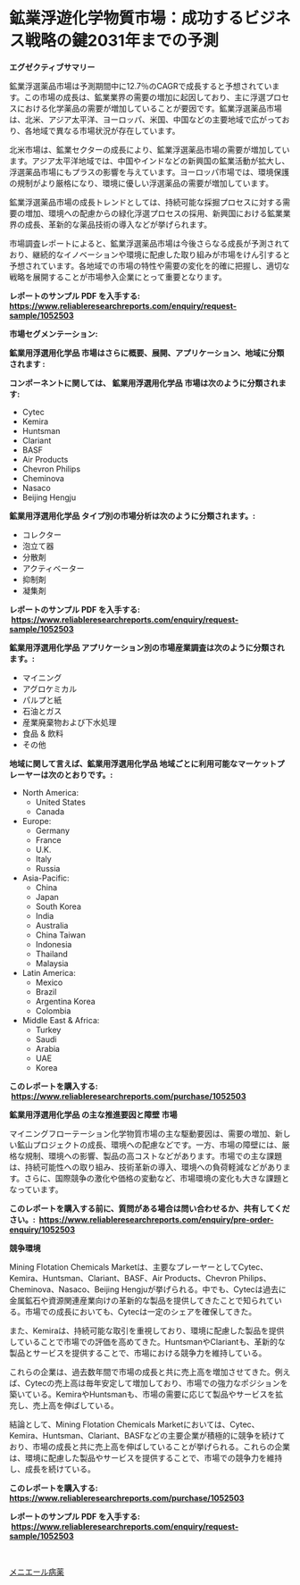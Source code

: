 <p><h1>鉱業浮遊化学物質市場：成功するビジネス戦略の鍵2031年までの予測</h1></p><p><strong>エグゼクティブサマリー</strong></p>
<p><p>鉱業浮選薬品市場は予測期間中に12.7％のCAGRで成長すると予想されています。この市場の成長は、鉱業業界の需要の増加に起因しており、主に浮選プロセスにおける化学薬品の需要が増加していることが要因です。鉱業浮選薬品市場は、北米、アジア太平洋、ヨーロッパ、米国、中国などの主要地域で広がっており、各地域で異なる市場状況が存在しています。</p><p>北米市場は、鉱業セクターの成長により、鉱業浮選薬品市場の需要が増加しています。アジア太平洋地域では、中国やインドなどの新興国の鉱業活動が拡大し、浮選薬品市場にもプラスの影響を与えています。ヨーロッパ市場では、環境保護の規制がより厳格になり、環境に優しい浮選薬品の需要が増加しています。</p><p>鉱業浮選薬品市場の成長トレンドとしては、持続可能な採掘プロセスに対する需要の増加、環境への配慮からの緑化浮選プロセスの採用、新興国における鉱業業界の成長、革新的な薬品技術の導入などが挙げられます。</p><p>市場調査レポートによると、鉱業浮選薬品市場は今後さらなる成長が予測されており、継続的なイノベーションや環境に配慮した取り組みが市場をけん引すると予想されています。各地域での市場の特性や需要の変化を的確に把握し、適切な戦略を展開することが市場参入企業にとって重要となります。</p></p>
<p><strong>レポートのサンプル PDF を入手する: <a href="https://www.reliableresearchreports.com/enquiry/request-sample/1052503">https://www.reliableresearchreports.com/enquiry/request-sample/1052503</a></strong></p>
<p><strong>市場セグメンテーション:</strong></p>
<p><strong> 鉱業用浮選用化学品 市場はさらに概要、展開、アプリケーション、地域に分類されます :</strong></p>
<p><strong>コンポーネントに関しては、 鉱業用浮選用化学品 市場は次のように分類されます: &nbsp;</strong></p>
<p><ul><li>Cytec</li><li>Kemira</li><li>Huntsman</li><li>Clariant</li><li>BASF</li><li>Air Products</li><li>Chevron Philips</li><li>Cheminova</li><li>Nasaco</li><li>Beijing Hengju</li></ul></p>
<p><strong> 鉱業用浮選用化学品 タイプ別の市場分析は次のように分類されます。:</strong></p>
<p><ul><li>コレクター</li><li>泡立て器</li><li>分散剤</li><li>アクティベーター</li><li>抑制剤</li><li>凝集剤</li></ul></p>
<p><strong>レポートのサンプル PDF を入手する: &nbsp;<a href="https://www.reliableresearchreports.com/enquiry/request-sample/1052503">https://www.reliableresearchreports.com/enquiry/request-sample/1052503</a></strong></p>
<p><strong> 鉱業用浮選用化学品 アプリケーション別の市場産業調査は次のように分類されます。:</strong></p>
<p><ul><li>マイニング</li><li>アグロケミカル</li><li>パルプと紙</li><li>石油とガス</li><li>産業廃棄物および下水処理</li><li>食品 & 飲料</li><li>その他</li></ul></p>
<p><strong>地域に関して言えば、鉱業用浮選用化学品 地域ごとに利用可能なマーケットプレーヤーは次のとおりです。:</strong></p>
<p><ul>
    <li>
        North America:
        <ul>
            <li>United States</li>
            <li>Canada</li>
        </ul>
    </li>
    <li>
        Europe:
        <ul>
            <li>Germany</li>
            <li>France</li>
            <li>U.K.</li>
            <li>Italy</li>
            <li>Russia</li>
        </ul>
    </li>
    <li>
        Asia-Pacific:
        <ul>
            <li>China</li>
            <li>Japan</li>
            <li>South Korea</li>
            <li>India</li>
            <li>Australia</li>
            <li>China Taiwan</li>
            <li>Indonesia</li>
            <li>Thailand</li>
            <li>Malaysia</li>
        </ul>
    </li>
    <li>
        Latin America:
        <ul>
            <li>Mexico</li>
            <li>Brazil</li>
            <li>Argentina Korea</li>
            <li>Colombia</li>
        </ul>
    </li>
    <li>
        Middle East & Africa:
        <ul>
            <li>Turkey</li>
            <li>Saudi</li>
            <li>Arabia</li>
            <li>UAE</li>
            <li>Korea</li>
        </ul>
    </li>
    </ul></p>
<p><strong>このレポートを購入する: &nbsp;<a href="https://www.reliableresearchreports.com/purchase/1052503">https://www.reliableresearchreports.com/purchase/1052503</a></strong></p>
<p><strong>鉱業用浮選用化学品 の主な推進要因と障壁 市場</strong></p>
<p><p>マイニングフローテーション化学物質市場の主な駆動要因は、需要の増加、新しい鉱山プロジェクトの成長、環境への配慮などです。一方、市場の障壁には、厳格な規制、環境への影響、製品の高コストなどがあります。市場での主な課題は、持続可能性への取り組み、技術革新の導入、環境への負荷軽減などがあります。さらに、国際競争の激化や価格の変動など、市場環境の変化も大きな課題となっています。</p></p>
<p><strong>このレポートを購入する前に、質問がある場合は問い合わせるか、共有してください。:&nbsp; <a href="https://www.reliableresearchreports.com/enquiry/pre-order-enquiry/1052503">https://www.reliableresearchreports.com/enquiry/pre-order-enquiry/1052503</a></strong></p>
<p><strong>競争環境</strong></p>
<p><p>Mining Flotation Chemicals Marketは、主要なプレーヤーとしてCytec、Kemira、Huntsman、Clariant、BASF、Air Products、Chevron Philips、Cheminova、Nasaco、Beijing Hengjuが挙げられる。中でも、Cytecは過去に金属鉱石や資源関連産業向けの革新的な製品を提供してきたことで知られている。市場での成長においても、Cytecは一定のシェアを確保してきた。</p><p>また、Kemiraは、持続可能な取引を重視しており、環境に配慮した製品を提供していることで市場での評価を高めてきた。HuntsmanやClariantも、革新的な製品とサービスを提供することで、市場における競争力を維持している。</p><p>これらの企業は、過去数年間で市場の成長と共に売上高を増加させてきた。例えば、Cytecの売上高は毎年安定して増加しており、市場での強力なポジションを築いている。KemiraやHuntsmanも、市場の需要に応じて製品やサービスを拡充し、売上高を伸ばしている。</p><p>結論として、Mining Flotation Chemicals Marketにおいては、Cytec、Kemira、Huntsman、Clariant、BASFなどの主要企業が積極的に競争を続けており、市場の成長と共に売上高を伸ばしていることが挙げられる。これらの企業は、環境に配慮した製品やサービスを提供することで、市場での競争力を維持し、成長を続けている。</p></p>
<p><strong>このレポートを購入する: &nbsp; <a href="https://www.reliableresearchreports.com/purchase/1052503">https://www.reliableresearchreports.com/purchase/1052503</a></strong></p>
<p><strong>レポートのサンプル PDF を入手する: &nbsp;<a href="https://www.reliableresearchreports.com/enquiry/request-sample/1052503">https://www.reliableresearchreports.com/enquiry/request-sample/1052503</a></strong><strong></strong></p>
<p>&nbsp;</p>
<p><p><a href="https://github.com/SarahFahey88/Market-Research-Report-List-1/blob/main/38701696178.md">メニエール病薬</a></p></p>